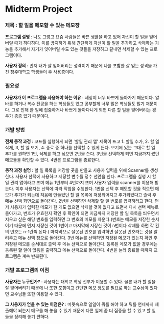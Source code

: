 # Midterm Project

### 제목 : 할 일을 메모할 수 있는 메모장

**프로그램 설명** : 나도 그렇고 요즘 사람들은 바쁜 생활을 하고 있어 자신이 할 일을 잊어버릴 때가 허다하다. 이를 방지하기 위해 간단하게 자신이 할 일을 추가하고 삭제하는 기능을 추가해서 자기가 잊어버릴 수도 있는 것들을 저장하고 끝내면 삭제할 수 있는 프로그램이다.

**사용자 정의** : 먼저 내가 잘 잊어버리는 성격이기 때문에 나를 포함한 잘 잊는 성격을 가진 청주대학교 학생들이 주 사용층이다. 

### 필요성

**사용자가 이 프로그램을 사용해야 하는 이유** : 세상이 너무 바쁘게 돌아가기 때문이다. 알바를 하거나 복수 전공을 하는 학생들도 있고 공부할게 너무 많은 학생들도 많기 때문이다. 그로 인해 한 일에 집중하거나 바쁘게 돌아다니게 되면 다른 할 일을 잊어버리는 경우가 종종 있기 때문이다.

### 개발 방법

**전체 동작 과정** : 코드를 실행하게 되면 '할일 관리 앱' 제목이 뜨고 1. 할일 추가, 2. 할 일 삭제, 3, 할 일 보기, 4. 종료 중 하나를 선택할 수 있게 뜬다. 보기에 있는 그대로 할 일 추가를 원하면 1번, 삭제를 하고 싶으면 2번을 쓴다. 3번을 선택하게 되면 지금까지 썼던 메모들을 확인할 수 있다. 4번은 프로그램을 종료한다.

**동작 과정 설명** : 할 일 목록을 저장할 곳을 만들고 사용자 입력을 위해 Scanner를 생성한다. 사용자 선택에 사용하고 저장할 변수를 정수 선언을 한다. 프로그램을 실행 시 할일 관리 앱이라고 뜨며 메뉴 1번부터 4번까지 뜨며 사용자 입력을 scanner를 이용해 받는다.  이후 사용자는 선택에 따라 작업을 수행한다. 1번을 선택 후 메모할 것을 적으면 메모가 추가가 되는데 처음에 만들었던 할 일 목록에 저장되어지고 추가되었다고 출력 후 메뉴 선택 화면으로 돌아간다. 2번을 선택하면 삭제할 할 일 번호를 입력하라고 한다. 먼저 사용자가 입력한 메모가 한 개도 없으면 삭제할 것이 없다고 뜨면서 다시 선택 메뉴로 돌아가고, 번호가 유효한지 확인 후 확인이 되면 지금까지 저장한 할 일 목록을 띄우면서 지우고 싶은 해당 번호를 입력하면 그 번호의 메모를 지운다.(번호는 메모를 저장한 순서이기 때문에 먼저 저장한 것이 1번이고 마지막에 저장한 것이 n번이다 삭제를 하면 각 칸의 번호는 n-1칸씩 된다.) 마지막으로 잘못된 번호를 입력하면 잘못된 번호라는 것을 알려주고 메뉴 선택 창으로 돌아간다. 3번 메뉴를 선택하면 저장된 메모가 있는지 확인 후 저장된 메모를 순서대로 출력 후 메뉴 선택으로 돌아간다. 등록된 메모가 없을 경우에는 등록된 할 일이 없음을 출력하고 메뉴 선택으로 돌아간다. 4번을 눌러 종료할 때까지 프로그램은 계속 반복된다. 

### 개발 프로그램의 이점

**사용자는 누구인가?** : 사용자는 대학교 학생 전부가 이용할 수 있다. 몰론 내가 할 일을 잘 잊어버리기 때문에 나 또한 포함이고 간단한 메모 정도를 필요로 하는 교수님이 있다면 교수님들 또한 이용할 수 있다.

**그 사용자가 얻을 수 있는 이점은?** : 머릿속으로 일일이 뭐를 해야 하고 뭐를 언제까지 제출해야 되는지 메모를 해 놓을 수 있기 때문에 다른 일에 좀 더 집중을 할 수 있고 할 일들을 정리해 놓기 편하다.



